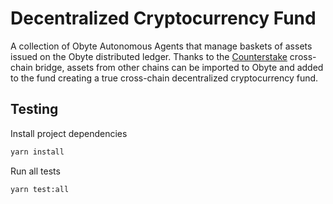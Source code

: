 # Decentralized Cryptocurrency Fund

A collection of Obyte Autonomous Agents that manage baskets of assets issued on the Obyte distributed ledger.
Thanks to the [Counterstake](https://counterstake.org) cross-chain bridge, assets from other chains can be imported to
Obyte and added to the fund creating a true cross-chain decentralized cryptocurrency fund.

## Testing

Install project dependencies
```bash
yarn install
```

Run all tests
```bash
yarn test:all
```